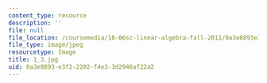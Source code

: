 ```yaml
---
content_type: resource
description: ''
file: null
file_location: /coursemedia/18-06sc-linear-algebra-fall-2011/0a3e8893e3f22202f4e33d2946af22a2_1_3.jpg
file_type: image/jpeg
resourcetype: Image
title: 1_3.jpg
uid: 0a3e8893-e3f2-2202-f4e3-3d2946af22a2
---
```

